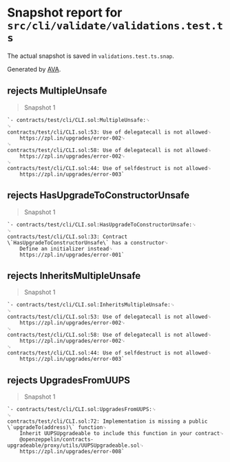 # Snapshot report for `src/cli/validate/validations.test.ts`

The actual snapshot is saved in `validations.test.ts.snap`.

Generated by [AVA](https://avajs.dev).

## rejects MultipleUnsafe

> Snapshot 1

    `- contracts/test/cli/CLI.sol:MultipleUnsafe:␊
    ␊
    contracts/test/cli/CLI.sol:53: Use of delegatecall is not allowed␊
        https://zpl.in/upgrades/error-002␊
    ␊
    contracts/test/cli/CLI.sol:58: Use of delegatecall is not allowed␊
        https://zpl.in/upgrades/error-002␊
    ␊
    contracts/test/cli/CLI.sol:44: Use of selfdestruct is not allowed␊
        https://zpl.in/upgrades/error-003`

## rejects HasUpgradeToConstructorUnsafe

> Snapshot 1

    `- contracts/test/cli/CLI.sol:HasUpgradeToConstructorUnsafe:␊
    ␊
    contracts/test/cli/CLI.sol:33: Contract \`HasUpgradeToConstructorUnsafe\` has a constructor␊
        Define an initializer instead␊
        https://zpl.in/upgrades/error-001`

## rejects InheritsMultipleUnsafe

> Snapshot 1

    `- contracts/test/cli/CLI.sol:InheritsMultipleUnsafe:␊
    ␊
    contracts/test/cli/CLI.sol:53: Use of delegatecall is not allowed␊
        https://zpl.in/upgrades/error-002␊
    ␊
    contracts/test/cli/CLI.sol:58: Use of delegatecall is not allowed␊
        https://zpl.in/upgrades/error-002␊
    ␊
    contracts/test/cli/CLI.sol:44: Use of selfdestruct is not allowed␊
        https://zpl.in/upgrades/error-003`

## rejects UpgradesFromUUPS

> Snapshot 1

    `- contracts/test/cli/CLI.sol:UpgradesFromUUPS:␊
    ␊
    contracts/test/cli/CLI.sol:72: Implementation is missing a public \`upgradeTo(address)\` function␊
        Inherit UUPSUpgradeable to include this function in your contract␊
        @openzeppelin/contracts-upgradeable/proxy/utils/UUPSUpgradeable.sol␊
        https://zpl.in/upgrades/error-008`
